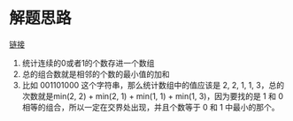 # 解题思路
[链接](https://leetcode-cn.com/problems/count-binary-substrings/submissions/)
1. 统计连续的0或者1的个数存进一个数组
2. 总的组合数就是相邻的个数的最小值的加和
3. 比如 001101000 这个字符串，那么统计数组中的值应该是 2, 2, 1, 1, 3，总的次数就是min(2, 2) + min(2, 1) + min(1, 1) + min(1, 3)，因为要找的是 1 和 0 相等的组合，所以一定在交界处出现，并且个数等于 0 和 1 中最小的那个。